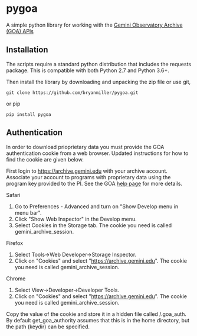 # pygoa
A simple python library for working with the [Gemini Observatory Archive (GOA) APIs](https://archive.gemini.edu/help/api.html)

## Installation
The scripts require a standard python distribution that includes 
the requests package. This is compatible with both Python 2.7 and Python 3.6+.

Then install the library by downloading and unpacking the zip
file or use git,

    git clone https://github.com/bryanmiller/pygoa.git

or pip

    pip install pygoa

## Authentication

In order to download prioprietary data you must provide the GOA authentication
cookie from a web browser.  Updated instructions for how to find the cookie are
given below.

First login to https://archive.gemini.edu with your archive account. Associate your account
to programs with proprietary data using the program key provided to the PI. See the GOA
[help page](https://archive.gemini.edu/help/index.html) for more details.

Safari
1) Go to Preferences - Advanced and turn on "Show Develop menu in menu bar".
2) Click "Show Web Inspector" in the Develop menu.
3) Select Cookies in the Storage tab. The cookie you need is called gemini_archive_session.

Firefox
1) Select Tools->Web Developer->Storage Inspector.
2) Click on "Cookies" and select "https://archive.gemini.edu".
   The cookie you need is called gemini_archive_session.

Chrome
1) Select View->Developer->Developer Tools.
2) Click on "Cookies" and select "https://archive.gemini.edu".
   The cookie you need is called gemini_archive_session.

Copy the value of the cookie and store it in a hidden file called <path>/.goa_auth.
By default get_goa_authority assumes that this is in the home directory, but the path (keydir)
can be specified.
